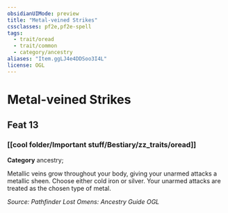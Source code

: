 ```yaml
---
obsidianUIMode: preview
title: "Metal-veined Strikes"
cssclasses: pf2e,pf2e-spell
tags:
  - trait/oread
  - trait/common
  - category/ancestry
aliases: "Item.ggLJ4e4DDSoo3I4L"
license: OGL
---
```

# Metal-veined Strikes
## Feat 13
### [[cool folder/Important stuff/Bestiary/zz_traits/oread]]

**Category** ancestry; 




Metallic veins grow throughout your body, giving your unarmed attacks a metallic sheen. Choose either cold iron or silver. Your unarmed attacks are treated as the chosen type of metal.

*Source: Pathfinder Lost Omens: Ancestry Guide*
*OGL*